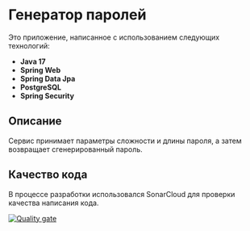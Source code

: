 # Генератор паролей

Это приложение, написанное с использованием следующих технологий:

- **Java 17**
- **Spring Web**
- **Spring Data Jpa**
- **PostgreSQL**
- **Spring Security**

## Описание

Сервис принимает параметры сложности и длины пароля, а затем возвращает сгенерированный пароль.

## Качество кода

В процессе разработки использовался SonarCloud для проверки качества написания кода.


[![Quality gate](https://sonarcloud.io/api/project_badges/quality_gate?project=ed1skrad_BsuirJava)](https://sonarcloud.io/summary/new_code?id=ed1skrad_BsuirJava)
